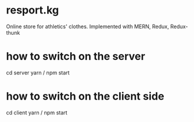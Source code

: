 # resport.kg
Online store for athletics' clothes. Implemented with MERN, Redux, Redux-thunk
# how to switch on the server
cd server
yarn / npm start
# how to switch on the client side
cd client
yarn / npm start
